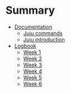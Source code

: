 # Summary

* [Documentation]()
    * [Juju commands](jujucommands.md)
    * [Juju introduction](howjujuworks.md)
* [Logbook]()
    * [Week 1](week1.md)
    * [Week 2](week2.md)
    * [Week 3](week3.md)
    * [Week 4](week4.md)
    * [Week 5](week5.md)
    * [Week 6](week6.md)
    


